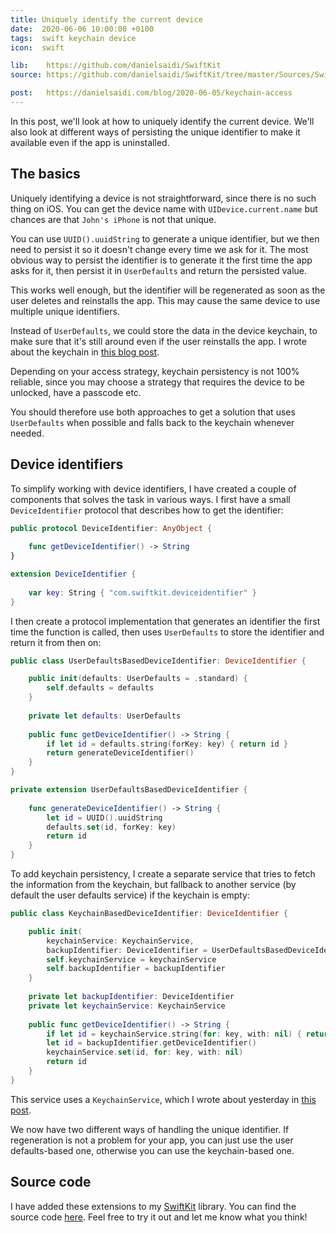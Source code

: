 ```yaml
---
title: Uniquely identify the current device
date:  2020-06-06 10:00:00 +0100
tags:  swift keychain device
icon:  swift

lib:    https://github.com/danielsaidi/SwiftKit
source: https://github.com/danielsaidi/SwiftKit/tree/master/Sources/SwiftKit/Device

post:   https://danielsaidi.com/blog/2020-06-05/keychain-access
---
```


In this post, we'll look at how to uniquely identify the current device. We'll also look at different ways of persisting the unique identifier to make it available even if the app is uninstalled.


## The basics

Uniquely identifying a device is not straightforward, since there is no such thing on iOS. You can get the device name with `UIDevice.current.name` but chances are that `John's iPhone` is not that unique.

You can use `UUID().uuidString` to generate a unique identifier, but we then need to persist it so it doesn't change every time we ask for it. The most obvious way to persist the identifier is to generate it the first time the app asks for it, then persist it in `UserDefaults` and return the persisted value.

This works well enough, but the identifier will be regenerated as soon as the user deletes and reinstalls the app. This may cause the same device to use multiple unique identifiers.

Instead of `UserDefaults`, we could store the data in the device keychain, to make sure that it's still around even if the user reinstalls the app. I wrote about the keychain in [this blog post]({{page.post}}).

Depending on your access strategy, keychain persistency is not 100% reliable, since you may choose a strategy that requires the device to be unlocked, have a passcode etc. 

You should therefore use both approaches to get a solution that uses `UserDefaults` when possible and falls back to the keychain whenever needed.


## Device identifiers

To simplify working with device identifiers, I have created a couple of components that solves the task in various ways. I first have a small `DeviceIdentifier` protocol that describes how to get the identifier:

```swift
public protocol DeviceIdentifier: AnyObject {
    
    func getDeviceIdentifier() -> String
}

extension DeviceIdentifier {
    
    var key: String { "com.swiftkit.deviceidentifier" }
}
```

I then create a protocol implementation that generates an identifier the first time the function is called, then uses `UserDefaults` to store the identifier and return it from then on:

```swift
public class UserDefaultsBasedDeviceIdentifier: DeviceIdentifier {

    public init(defaults: UserDefaults = .standard) {
        self.defaults = defaults
    }
    
    private let defaults: UserDefaults
    
    public func getDeviceIdentifier() -> String {
        if let id = defaults.string(forKey: key) { return id }
        return generateDeviceIdentifier()
    }
}

private extension UserDefaultsBasedDeviceIdentifier {
    
    func generateDeviceIdentifier() -> String {
        let id = UUID().uuidString
        defaults.set(id, forKey: key)
        return id
    }
}
```

To add keychain persistency, I create a separate service that tries to fetch the information from the keychain, but fallback to another service (by default the user defaults service) if the keychain is empty:

```swift
public class KeychainBasedDeviceIdentifier: DeviceIdentifier {

    public init(
        keychainService: KeychainService,
        backupIdentifier: DeviceIdentifier = UserDefaultsBasedDeviceIdentifier()) {
        self.keychainService = keychainService
        self.backupIdentifier = backupIdentifier
    }
    
    private let backupIdentifier: DeviceIdentifier
    private let keychainService: KeychainService
    
    public func getDeviceIdentifier() -> String {
        if let id = keychainService.string(for: key, with: nil) { return id }
        let id = backupIdentifier.getDeviceIdentifier()
        keychainService.set(id, for: key, with: nil)
        return id
    }
}
```

This service uses a `KeychainService`, which I wrote about yesterday in [this post]({{page.post}}).

We now have two different ways of handling the unique identifier. If regeneration is not a problem for your app, you can just use the user defaults-based one, otherwise you can use the keychain-based one.


## Source code

I have added these extensions to my [SwiftKit]({{page.lib}}) library. You can find the source code [here]({{page.source}}). Feel free to try it out and let me know what you think!